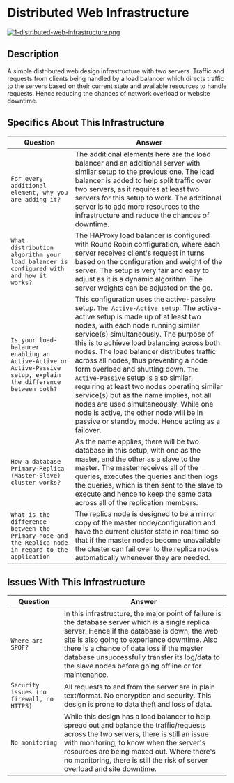 # Distributed Web Infrastructure

[![1-distributed-web-infrastructure.png](https://i.postimg.cc/y6MXrBND/1-distributed-web-infrastructure.png)](https://postimg.cc/G9jyHWGR)

## Description

A simple distributed web design infrastructure with two servers. Traffic and requests from clients being handled by a load balancer which directs traffic to the servers based on their current state and available resources to handle requests. Hence reducing the chances of network overload or website downtime.

## Specifics About This Infrastructure
| Question | Answer|
| ---------- | ----------- |
|`For every additional element, why you are adding it?`| The additional elements here are the load balancer and an additional server with similar setup to the previous one. The load balancer is added to help split traffic over two servers, as it requires at least two servers for this setup to work. The additional server is to add more resources to the infrastructure and reduce the chances of downtime.|
|`What distribution algorithm your load balancer is configured with and how it works?`| The HAProxy load balancer is configured with Round Robin configuration, where each server receives client's request in turns based on the configuration and weight of the server. The setup is very fair and easy to adjust as it is a dynamic algorithm. The server weights can be adjusted on the go.|
|`Is your load-balancer enabling an Active-Active or Active-Passive setup, explain the difference between both?` | This configuration uses the active-passive setup. `The Active-Active setup`: The active-active setup is made up of at least two nodes, with each node running similar service(s) simultaneously. The purpose of this is to achieve load balancing across both nodes. The load balancer distributes traffic across all nodes, thus preventing a node form overload and shutting down. `The Active-Passive` setup is also similar, requiring at least two nodes operating similar service(s) but as the name implies, not all nodes are used simultaneously. While one node is active, the other node will be in passive or standby mode. Hence acting as a failover.|
|`How a database Primary-Replica (Master-Slave) cluster works?`| As the name applies, there will be two database in this setup, with one as the master, and the other as a slave to the master. The master receives all of the queries, executes the queries and then logs the queries, which is then sent to the slave to execute and hence to keep the same data across all of the replication members.|
|`What is the difference between the Primary node and the Replica node in regard to the application`| The replica node is designed to be a mirror copy of the master node/configuration and have the current cluster state in real time so that if the master nodes become unavailable the cluster can fail over to the replica nodes automatically whenever they are needed.|


## Issues With This Infrastructure
| Question | Answer|
| ---------- | ----------- |
|`Where are SPOF?`| In this infrastructure, the major point of failure is the database server which is a single replica server. Hence if the database is down, the web site is also going to experience downtime. Also there is a chance of data loss if the master database unsuccessfully transfer its log/data to the slave nodes before going offline or for maintenance.|
|`Security issues (no firewall, no HTTPS)`| All requests to and from the server are in plain text/format. No encryption and security. This design is prone to data theft and loss of data.|
|`No monitoring`| While this design has a load balancer to help spread out and balance the traffic/requests across the two servers, there is still an issue with monitoring, to know when the server's resources are being maxed out. Where there's no monitoring, there is still the risk of server overload and site downtime.|
